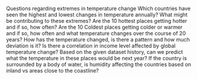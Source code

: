 Questions regarding extremes in temperature change
Which countries have seen the highest and lowest changes in temperature annually? 
What might be contributing to these extremes?
Are the 10 hottest places getting hotter and if so, how often?
Are the 10 Coldest places getting colder or warmer and if so, how often and what temperature changes over the course of 20 years? 
How has the temperature changed, is there a pattern and how much deviation is it?
Is there a correlation in income level affected by global temperature change?
Based on the given dataset history, can we predict what the temperature in these places would be next year?
If the country is surrounded by a body of water, is humidity affecting the countries based on inland vs areas close to the coastline?
